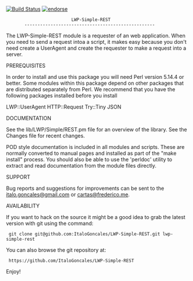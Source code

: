 [![Build Status](https://travis-ci.org/ItaloGoncales/LWP-Simple-REST.svg?branch=master)](https://travis-ci.org/ItaloGoncales/LWP-Simple-REST)
[![endorse](https://api.coderwall.com/Goncales/endorsecount.png)](https://coderwall.com/Goncales)
 
                             LWP-Simple-REST
           --------------------------------------------------
           
The LWP-Simple-REST module is a requester of an web application. When you
need to send a request intoa a script, it makes easy because you don't need
create a UserAgent and create the requester to make a request into a server.

PREREQUISITES

In order to install and use this package you will need Perl version
5.14.4 or better. Some modules within this package depend on other
packages that are distributed separately from Perl.  We recommend that
you have the following packages installed before you install

LWP::UserAgent
HTTP::Request
Try::Tiny
JSON

DOCUMENTATION

See the lib/LWP/Simple/REST.pm file for an overview of the library. See the
Changes file for recent changes.

POD style documentation is included in all modules and scripts.  These
are normally converted to manual pages and installed as part of the
"make install" process.  You should also be able to use the 'perldoc'
utility to extract and read documentation from the module files
directly.


SUPPORT

Bug reports and suggestions for improvements can be sent to the
<italo.goncales@gmail.com> or <cartas@frederico.me>.

AVAILABILITY

If you want to hack on the source it might be a good idea to grab the
latest version with git using the command:

     git clone git@github.com:ItaloGoncales/LWP-Simple-REST.git lwp-simple-rest

You can also browse the git repository at:

     https://github.com/ItaloGoncales/LWP-Simple-REST

Enjoy!

